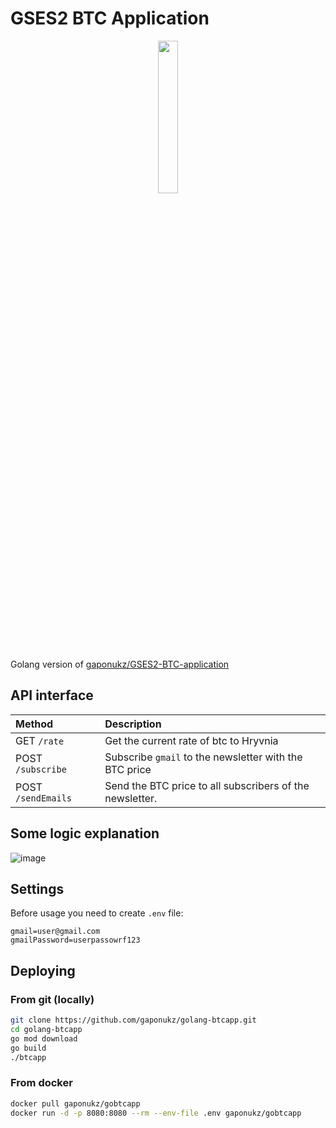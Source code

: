 # GSES2 BTC Application

<p align="center" width="100%">
    <img width="25%" src="https://github.com/gaponukz/golang-btcapp/assets/49754258/a68fe726-1067-4dcd-ae07-0973d7437ddb">
</p>

Golang version of [gaponukz/GSES2-BTC-application](https://github.com/gaponukz/GSES2-BTC-application)

## API interface
| Method | Description |
| :--- | :--- |
| GET `/rate` | Get the current rate of btc to Hryvnia |
| POST `/subscribe` | Subscribe `gmail` to the newsletter with the BTC price |
| POST `/sendEmails` | Send the BTC price to all subscribers of the newsletter. |

## Some logic explanation
![image](https://github.com/gaponukz/GSES2-BTC-application/assets/49754258/474fd9cd-2d01-4642-aa65-18cb55323e9d)

## Settings
Before usage you need to create `.env` file:
```env
gmail=user@gmail.com
gmailPassword=userpassowrf123
```

## Deploying
### From git (locally)
```bash
git clone https://github.com/gaponukz/golang-btcapp.git
cd golang-btcapp
go mod download
go build
./btcapp
```

### From docker
```bash
docker pull gaponukz/gobtcapp
docker run -d -p 8080:8080 --rm --env-file .env gaponukz/gobtcapp 
```
